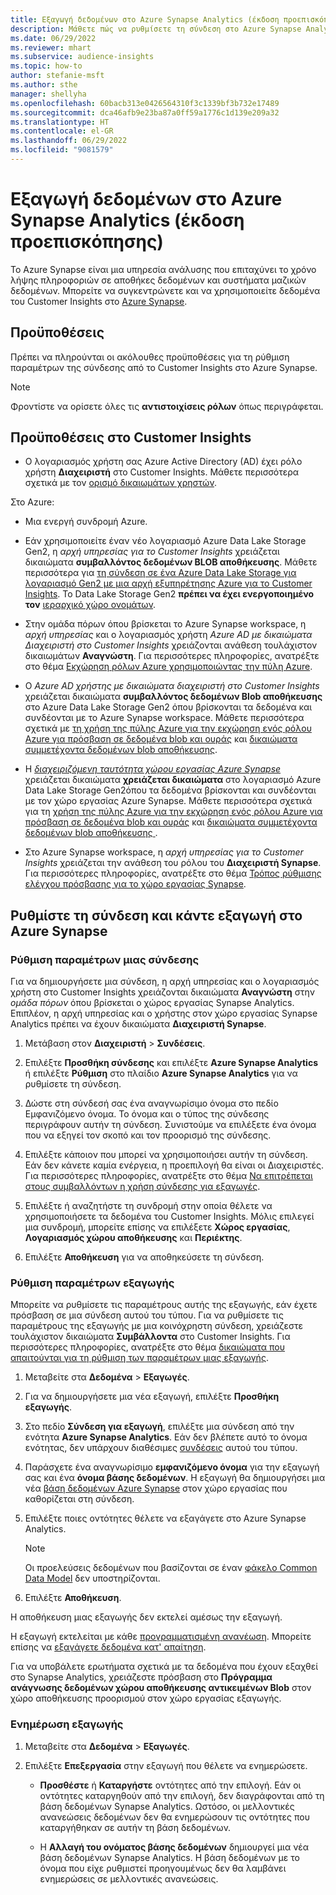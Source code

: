 ```yaml
---
title: Εξαγωγή δεδομένων στο Azure Synapse Analytics (έκδοση προεπισκόπησης)
description: Μάθετε πώς να ρυθμίσετε τη σύνδεση στο Azure Synapse Analytics.
ms.date: 06/29/2022
ms.reviewer: mhart
ms.subservice: audience-insights
ms.topic: how-to
author: stefanie-msft
ms.author: sthe
manager: shellyha
ms.openlocfilehash: 60bacb313e0426564310f3c1339bf3b732e17489
ms.sourcegitcommit: dca46afb9e23ba87a0ff59a1776c1d139e209a32
ms.translationtype: HT
ms.contentlocale: el-GR
ms.lasthandoff: 06/29/2022
ms.locfileid: "9081579"
---
```

# <a name="export-data-to-azure-synapse-analytics-preview"></a>Εξαγωγή δεδομένων στο Azure Synapse Analytics (έκδοση προεπισκόπησης)

Το Azure Synapse είναι μια υπηρεσία ανάλυσης που επιταχύνει το χρόνο λήψης πληροφοριών σε αποθήκες δεδομένων και συστήματα μαζικών δεδομένων. Μπορείτε να συγκεντρώνετε και να χρησιμοποιείτε δεδομένα του Customer Insights στο [Azure Synapse](/azure/synapse-analytics/overview-what-is).

## <a name="prerequisites"></a>Προϋποθέσεις

Πρέπει να πληρούνται οι ακόλουθες προϋποθέσεις για τη ρύθμιση παραμέτρων της σύνδεσης από το Customer Insights στο Azure Synapse.

> [!NOTE]
> Φροντίστε να ορίσετε όλες τις **αντιστοιχίσεις ρόλων** όπως περιγράφεται.  

## <a name="prerequisites-in-customer-insights"></a>Προϋποθέσεις στο Customer Insights

* Ο λογαριασμός χρήστη σας Azure Active Directory (AD) έχει ρόλο χρήστη **Διαχειριστή** στο Customer Insights. Μάθετε περισσότερα σχετικά με τον [ορισμό δικαιωμάτων χρηστών](permissions.md#assign-roles-and-permissions).

Στο Azure: 

- Μια ενεργή συνδρομή Azure.

- Εάν χρησιμοποιείτε έναν νέο λογαριασμό Azure Data Lake Storage Gen2, η *αρχή υπηρεσίας για το Customer Insights* χρειάζεται δικαιώματα **συμβαλλόντος δεδομένων BLOB αποθήκευσης**. Μάθετε περισσότερα για [τη σύνδεση σε ένα Azure Data Lake Storage για λογαριασμό Gen2 με μια αρχή εξυπηρέτησης Azure για το Customer Insights](connect-service-principal.md). Το Data Lake Storage Gen2 **πρέπει να έχει ενεργοποιημένο τον** [ιεραρχικό χώρο ονομάτων](/azure/storage/blobs/data-lake-storage-namespace).

- Στην ομάδα πόρων όπου βρίσκεται το Azure Synapse workspace, η *αρχή υπηρεσίας* και ο λογαριασμός χρήστη *Azure AD με δικαιώματα Διαχειριστή στο Customer Insights* χρειάζονται ανάθεση τουλάχιστον δικαιωμάτων **Αναγνώστη**. Για περισσότερες πληροφορίες, ανατρέξτε στο θέμα [Εκχώρηση ρόλων Azure χρησιμοποιώντας την πύλη Azure](/azure/role-based-access-control/role-assignments-portal).

- Ο *Azure AD χρήστης με δικαιώματα διαχειριστή στο Customer Insights* χρειάζεται δικαιώματα **συμβαλλόντος δεδομένων Blob αποθήκευσης** στο Azure Data Lake Storage Gen2 όπου βρίσκονται τα δεδομένα και συνδέονται με το Azure Synapse workspace. Μάθετε περισσότερα σχετικά με [τη χρήση της πύλης Azure για την εκχώρηση ενός ρόλου Azure για πρόσβαση σε δεδομένα blob και ουράς](/azure/storage/common/storage-auth-aad-rbac-portal) και [δικαιώματα συμμετέχοντα δεδομένων blob αποθήκευσης](/azure/role-based-access-control/built-in-roles#storage-blob-data-contributor).

- Η *[διαχειριζόμενη ταυτότητα χώρου εργασίας Azure Synapse](/azure/synapse-analytics/security/synapse-workspace-managed-identity)* χρειάζεται δικαιώματα **χρειάζεται δικαιώματα** στο λογαριασμό Azure Data Lake Storage Gen2όπου τα δεδομένα βρίσκονται και συνδέονται με τον χώρο εργασίας Azure Synapse. Μάθετε περισσότερα σχετικά για τη [χρήση της πύλης Azure για την εκχώρηση ενός ρόλου Azure για πρόσβαση σε δεδομένα blob και ουράς](/azure/storage/common/storage-auth-aad-rbac-portal) και [δικαιώματα συμμετέχοντα δεδομένων blob αποθήκευσης ](/azure/role-based-access-control/built-in-roles#storage-blob-data-contributor).

- Στο Azure Synapse workspace, η *αρχή υπηρεσίας για το Customer Insights* χρειάζεται την ανάθεση του ρόλου του **Διαχειριστή Synapse**. Για περισσότερες πληροφορίες, ανατρέξτε στο θέμα [Τρόπος ρύθμισης ελέγχου πρόσβασης για το χώρο εργασίας Synapse](/azure/synapse-analytics/security/how-to-set-up-access-control).

## <a name="set-up-the-connection-and-export-to-azure-synapse"></a>Ρυθμίστε τη σύνδεση και κάντε εξαγωγή στο Azure Synapse

### <a name="configure-a-connection"></a>Ρύθμιση παραμέτρων μιας σύνδεσης

Για να δημιουργήσετε μια σύνδεση, η αρχή υπηρεσίας και ο λογαριασμός χρήστη στο Customer Insights χρειάζονται δικαιώματα **Αναγνώστη** στην *ομάδα πόρων* όπου βρίσκεται ο χώρος εργασίας Synapse Analytics. Επιπλέον, η αρχή υπηρεσίας και ο χρήστης στον χώρο εργασίας Synapse Analytics πρέπει να έχουν δικαιώματα **Διαχειριστή Synapse**. 

1. Μετάβαση στον **Διαχειριστή** > **Συνδέσεις**.

1. Επιλέξτε **Προσθήκη σύνδεσης** και επιλέξτε **Azure Synapse Analytics** ή επιλέξτε **Ρύθμιση** στο πλαίδιο **Azure Synapse Analytics** για να ρυθμίσετε τη σύνδεση.

1. Δώστε στη σύνδεσή σας ένα αναγνωρίσιμο όνομα στο πεδίο Εμφανιζόμενο όνομα. Το όνομα και ο τύπος της σύνδεσης περιγράφουν αυτήν τη σύνδεση. Συνιστούμε να επιλέξετε ένα όνομα που να εξηγεί τον σκοπό και τον προορισμό της σύνδεσης.

1. Επιλέξτε κάποιον που μπορεί να χρησιμοποιήσει αυτήν τη σύνδεση. Εάν δεν κάνετε καμία ενέργεια, η προεπιλογή θα είναι οι Διαχειριστές. Για περισσότερες πληροφορίες, ανατρέξτε στο θέμα [Να επιτρέπεται στους συμβαλλόντων η χρήση σύνδεσης για εξαγωγές](connections.md#allow-contributors-to-use-a-connection-for-exports).

1. Επιλέξτε ή αναζητήστε τη συνδρομή στην οποία θέλετε να χρησιμοποιήσετε τα δεδομένα του Customer Insights. Μόλις επιλεγεί μια συνδρομή, μπορείτε επίσης να επιλέξετε **Χώρος εργασίας**, **Λογαριασμός χώρου αποθήκευσης** και **Περιέκτης**.

1. Επιλέξτε **Αποθήκευση** για να αποθηκεύσετε τη σύνδεση.

### <a name="configure-an-export"></a>Ρύθμιση παραμέτρων εξαγωγής

Μπορείτε να ρυθμίσετε τις παραμέτρους αυτής της εξαγωγής, εάν έχετε πρόσβαση σε μια σύνδεση αυτού του τύπου. Για να ρυθμίσετε τις παραμέτρους της εξαγωγής με μια κοινόχρηστη σύνδεση, χρειάζεστε τουλάχιστον δικαιώματα **Συμβάλλοντα** στο Customer Insights. Για περισσότερες πληροφορίες, ανατρέξτε στο θέμα [δικαιώματα που απαιτούνται για τη ρύθμιση των παραμέτρων μιας εξαγωγής](export-destinations.md#set-up-a-new-export).

1. Μεταβείτε στα **Δεδομένα** > **Εξαγωγές**.

1. Για να δημιουργήσετε μια νέα εξαγωγή, επιλέξτε **Προσθήκη εξαγωγής**.

1. Στο πεδίο **Σύνδεση για εξαγωγή**, επιλέξτε μια σύνδεση από την ενότητα **Azure Synapse Analytics**. Εάν δεν βλέπετε αυτό το όνομα ενότητας, δεν υπάρχουν διαθέσιμες [συνδέσεις](connections.md) αυτού του τύπου.

1. Παράσχετε ένα αναγνωρίσιμο **εμφανιζόμενο όνομα** για την εξαγωγή σας και ένα **όνομα βάσης δεδομένων**. Η εξαγωγή θα δημιουργήσει μια νέα [βάση δεδομένων Azure Synapse](/azure/synapse-analytics/database-designer/concepts-lake-database) στον χώρο εργασίας που καθορίζεται στη σύνδεση.

1. Επιλέξτε ποιες οντότητες θέλετε να εξαγάγετε στο Azure Synapse Analytics.
   > [!NOTE]
   > Οι προελεύσεις δεδομένων που βασίζονται σε έναν [φάκελο Common Data Model](connect-common-data-model.md) δεν υποστηρίζονται.

1. Επιλέξτε **Αποθήκευση**.

Η αποθήκευση μιας εξαγωγής δεν εκτελεί αμέσως την εξαγωγή.

Η εξαγωγή εκτελείται με κάθε [προγραμματισμένη ανανέωση](system.md#schedule-tab). Μπορείτε επίσης να [εξαγάγετε δεδομένα κατ' απαίτηση](export-destinations.md#run-exports-on-demand).

Για να υποβάλετε ερωτήματα σχετικά με τα δεδομένα που έχουν εξαχθεί στο Synapse Analytics, χρειάζεστε πρόσβαση στο **Πρόγραμμα ανάγνωσης δεδομένων χώρου αποθήκευσης αντικειμένων Blob** στον χώρο αποθήκευσης προορισμού στον χώρο εργασίας εξαγωγής. 

### <a name="update-an-export"></a>Ενημέρωση εξαγωγής

1. Μεταβείτε στα **Δεδομένα** > **Εξαγωγές**.

1. Επιλέξτε **Επεξεργασία** στην εξαγωγή που θέλετε να ενημερώσετε.

   - **Προσθέστε** ή **Καταργήστε** οντότητες από την επιλογή. Εάν οι οντότητες καταργηθούν από την επιλογή, δεν διαγράφονται από τη βάση δεδομένων Synapse Analytics. Ωστόσο, οι μελλοντικές ανανεώσεις δεδομένων δεν θα ενημερώσουν τις οντότητες που καταργήθηκαν σε αυτήν τη βάση δεδομένων.

   - Η **Αλλαγή του ονόματος βάσης δεδομένων** δημιουργεί μια νέα βάση δεδομένων Synapse Analytics. Η βάση δεδομένων με το όνομα που είχε ρυθμιστεί προηγουμένως δεν θα λαμβάνει ενημερώσεις σε μελλοντικές ανανεώσεις.
